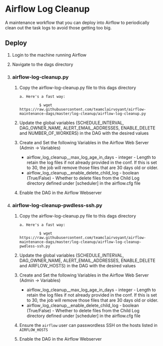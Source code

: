 # Airflow Log Cleanup

A maintenance workflow that you can deploy into Airflow to periodically clean out the task logs to avoid those getting too big.

## Deploy

1. Login to the machine running Airflow

2. Navigate to the dags directory

3. ### airflow-log-cleanup.py ###
   1. Copy the airflow-log-cleanup.py file to this dags directory

          a. Here's a fast way:

                   $ wget https://raw.githubusercontent.com/teamclairvoyant/airflow-maintenance-dags/master/log-cleanup/airflow-log-cleanup.py
           
   2. Update the global variables (SCHEDULE_INTERVAL, DAG_OWNER_NAME, ALERT_EMAIL_ADDRESSES, ENABLE_DELETE and NUMBER_OF_WORKERS) in the DAG with the desired values

   3. Create and Set the following Variables in the Airflow Web Server (Admin -> Variables)

       - airflow_log_cleanup__max_log_age_in_days - integer - Length to retain the log files if not already provided in the conf. If this is set to 30, the job will remove those files that are 30 days old or older.
       - airflow_log_cleanup__enable_delete_child_log - boolean (True/False) - Whether to delete files from the Child Log directory defined under [scheduler] in the airflow.cfg file

   4. Enable the DAG in the Airflow Webserver
4. ### airflow-log-cleanup-pwdless-ssh.py ###
   1. Copy the airflow-log-cleanup.py file to this dags directory

          a. Here's a fast way:

                   $ wget https://raw.githubusercontent.com/teamclairvoyant/airflow-maintenance-dags/master/log-cleanup/airflow-log-cleanup-pwdless-ssh.py
           
   2. Update the global variables (SCHEDULE_INTERVAL, DAG_OWNER_NAME, ALERT_EMAIL_ADDRESSES, ENABLE_DELETE and AIRFLOW_HOSTS) in the DAG with the desired values

   3. Create and Set the following Variables in the Airflow Web Server (Admin -> Variables)

       - airflow_log_cleanup__max_log_age_in_days - integer - Length to retain the log files if not already provided in the conf. If this is set to 30, the job will remove those files that are 30 days old or older.
       - airflow_log_cleanup__enable_delete_child_log - boolean (True/False) - Whether to delete files from the Child Log directory defined under [scheduler] in the airflow.cfg file

   4. Ensure the `airflow` user can passwordless SSH on the hosts listed in `AIRFLOW_HOSTS`
   5. Enable the DAG in the Airflow Webserver
